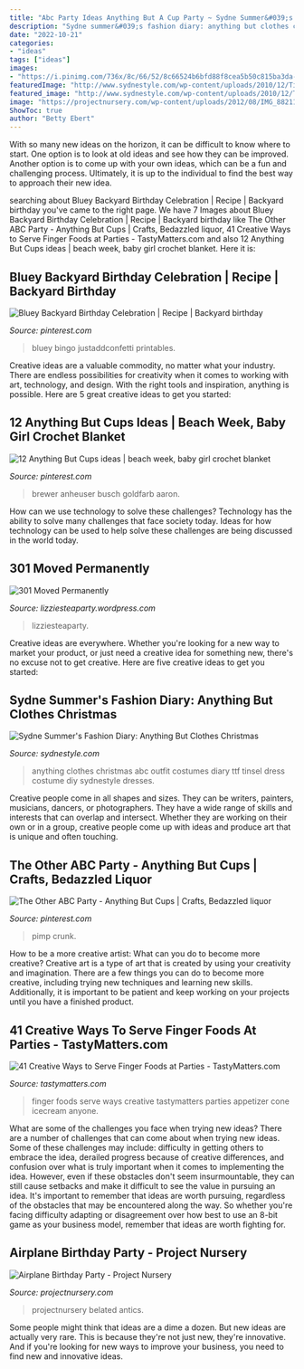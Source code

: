 ```yaml
---
title: "Abc Party Ideas Anything But A Cup Party ~ Sydne Summer&#039;s Fashion Diary: Anything But Clothes Christmas"
description: "Sydne summer&#039;s fashion diary: anything but clothes christmas"
date: "2022-10-21"
categories:
- "ideas"
tags: ["ideas"]
images:
- "https://i.pinimg.com/736x/8c/66/52/8c66524b6bfd88f8cea5b50c815ba3da--bridesmaid-cups-abc-party.jpg"
featuredImage: "http://www.sydnestyle.com/wp-content/uploads/2010/12/Tinsel-599x1024.jpg"
featured_image: "http://www.sydnestyle.com/wp-content/uploads/2010/12/Tinsel-599x1024.jpg"
image: "https://projectnursery.com/wp-content/uploads/2012/08/IMG_88211.jpg"
ShowToc: true
author: "Betty Ebert"
---
```



With so many new ideas on the horizon, it can be difficult to know where to start. One option is to look at old ideas and see how they can be improved. Another option is to come up with your own ideas, which can be a fun and challenging process. Ultimately, it is up to the individual to find the best way to approach their new idea.

	

		
searching about Bluey Backyard Birthday Celebration | Recipe | Backyard birthday you've came to the right page. We have 7 Images about Bluey Backyard Birthday Celebration | Recipe | Backyard birthday like The Other ABC Party - Anything But Cups | Crafts, Bedazzled liquor, 41 Creative Ways to Serve Finger Foods at Parties - TastyMatters.com and also 12 Anything But Cups ideas | beach week, baby girl crochet blanket. Here it is:
		
    
## Bluey Backyard Birthday Celebration | Recipe | Backyard Birthday

<img loading=lazy src="https://i.pinimg.com/736x/8b/cf/5e/8bcf5eb7901d6b0288cb204f4f30207d.jpg" onerror="this.onerror=null;this.src='https://tse1.mm.bing.net/th?id=OIP.JB1B9FMBOGmypukQ3K1mVgHaFU&amp;pid=15.1';" alt="Bluey Backyard Birthday Celebration | Recipe | Backyard birthday">

_Source: pinterest.com_

>bluey bingo justaddconfetti printables. 

	

Creative ideas are a valuable commodity, no matter what your industry. There are endless possibilities for creativity when it comes to working with art, technology, and design. With the right tools and inspiration, anything is possible. Here are 5 great creative ideas to get you started: 

    
## 12 Anything But Cups Ideas | Beach Week, Baby Girl Crochet Blanket

<img loading=lazy src="https://i.pinimg.com/236x/2e/dc/8b/2edc8bc94414b616e61ee2e8372a9ab8--st-party-halloween-foods.jpg" onerror="this.onerror=null;this.src='https://tse4.mm.bing.net/th?id=OIP.ObO7JhSDpqncgTxA6jzcgwDIEs&amp;pid=15.1';" alt="12 Anything But Cups ideas | beach week, baby girl crochet blanket">

_Source: pinterest.com_

>brewer anheuser busch goldfarb aaron. 

	

How can we use technology to solve these challenges?
Technology has the ability to solve many challenges that face society today. Ideas for how technology can be used to help solve these challenges are being discussed in the world today.

    
## 301 Moved Permanently

<img loading=lazy src="http://lizziesteaparty.files.wordpress.com/2010/06/dsc03434.jpg" onerror="this.onerror=null;this.src='https://tse3.mm.bing.net/th?id=OIP.cbp1foKXdkUg_Od-8mZSHwHaJ4&amp;pid=15.1';" alt="301 Moved Permanently">

_Source: lizziesteaparty.wordpress.com_

>lizziesteaparty. 

	

Creative ideas are everywhere. Whether you're looking for a new way to market your product, or just need a creative idea for something new, there's no excuse not to get creative. Here are five creative ideas to get you started: 

    
## Sydne Summer&#039;s Fashion Diary: Anything But Clothes Christmas

<img loading=lazy src="http://www.sydnestyle.com/wp-content/uploads/2010/12/Tinsel-599x1024.jpg" onerror="this.onerror=null;this.src='https://tse4.mm.bing.net/th?id=OIP.evfcFdYBybMzKcQmVX3qWwHaMq&amp;pid=15.1';" alt="Sydne Summer&#039;s Fashion Diary: Anything But Clothes Christmas">

_Source: sydnestyle.com_

>anything clothes christmas abc outfit costumes diary ttf tinsel dress costume diy sydnestyle dresses. 

	

Creative people come in all shapes and sizes. They can be writers, painters, musicians, dancers, or photographers. They have a wide range of skills and interests that can overlap and intersect. Whether they are working on their own or in a group, creative people come up with ideas and produce art that is unique and often touching.

    
## The Other ABC Party - Anything But Cups | Crafts, Bedazzled Liquor

<img loading=lazy src="https://i.pinimg.com/736x/8c/66/52/8c66524b6bfd88f8cea5b50c815ba3da--bridesmaid-cups-abc-party.jpg" onerror="this.onerror=null;this.src='https://tse4.mm.bing.net/th?id=OIP.d1qSxkJVCqQrCgFpiq0nGQHaGk&amp;pid=15.1';" alt="The Other ABC Party - Anything But Cups | Crafts, Bedazzled liquor">

_Source: pinterest.com_

>pimp crunk. 

	

How to be a more creative artist: What can you do to become more creative?
Creative art is a type of art that is created by using your creativity and imagination. There are a few things you can do to become more creative, including trying new techniques and learning new skills. Additionally, it is important to be patient and keep working on your projects until you have a finished product.

    
## 41 Creative Ways To Serve Finger Foods At Parties - TastyMatters.com

<img loading=lazy src="http://www.tastymatters.com/wp-content/uploads/2017/02/Creative-Ways-to-Serve-Finger-Foods-2a.jpg" onerror="this.onerror=null;this.src='https://tse4.mm.bing.net/th?id=OIP.i_EwE08tLyz-4ojcD_Ei-QHaLH&amp;pid=15.1';" alt="41 Creative Ways to Serve Finger Foods at Parties - TastyMatters.com">

_Source: tastymatters.com_

>finger foods serve ways creative tastymatters parties appetizer cone icecream anyone. 

	

What are some of the challenges you face when trying new ideas?
There are a number of challenges that can come about when trying new ideas. Some of these challenges may include: difficulty in getting others to embrace the idea, derailed progress because of creative differences, and confusion over what is truly important when it comes to implementing the idea. However, even if these obstacles don't seem insurmountable, they can still cause setbacks and make it difficult to see the value in pursuing an idea. It's important to remember that ideas are worth pursuing, regardless of the obstacles that may be encountered along the way. So whether you're facing difficulty adapting or disagreement over how best to use an 8-bit game as your business model, remember that ideas are worth fighting for.

    
## Airplane Birthday Party - Project Nursery

<img loading=lazy src="https://projectnursery.com/wp-content/uploads/2012/08/IMG_88211.jpg" onerror="this.onerror=null;this.src='https://tse1.mm.bing.net/th?id=OIP.NL_f0FdB43fKYDvJO5NqYwHaLH&amp;pid=15.1';" alt="Airplane Birthday Party - Project Nursery">

_Source: projectnursery.com_

>projectnursery belated antics. 

	

Some people might think that ideas are a dime a dozen. But new ideas are actually very rare. This is because they're not just new, they're innovative. And if you're looking for new ways to improve your business, you need to find new and innovative ideas.


